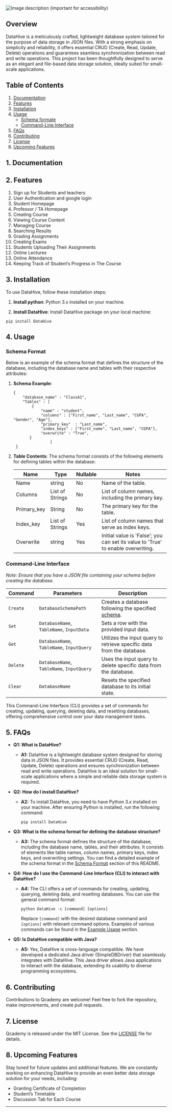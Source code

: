 

<picture>
  <source media="(prefers-color-scheme: light)" srcset="https://github.com/MahmoudGoda2003/Qcademy/assets/95986689/2f66bf89-b82f-4c88-81a8-41cc1e909a63">
  <source media="(prefers-color-scheme: dark)" srcset="https://github.com/MahmoudGoda2003/Qcademy/assets/95986689/52d18f93-0707-43e3-bac5-1cc4e1e5586b">
  <img alt="Image description (important for accessibility)" src="https://default-image.png"> </picture>

  
## Overview
DataHive is a meticulously crafted, lightweight database system tailored for the purpose of data storage in JSON files. With a strong emphasis on simplicity and reliability, it offers essential CRUD (Create, Read, Update, Delete) operations and guarantees seamless synchronization between read and write operations. This project has been thoughtfully designed to serve as an elegant and file-based data storage solution, ideally suited for small-scale applications.

## Table of Contents
1. [Documentation](#documentation)
2. [Features](#features)
3. [Installation](#installation)
4. [Usage](#usage)
    - [Schema formate](#schema)
    - [Command-Line Interface](#commands)
5. [FAQs](#faqs)
6. [Contributing](#contributing)
7. [License](#license)
8. [Upcoming Features](#upcoming-features)

## 1. Documentation <a name="documentation"></a>

## 2. Features <a name="features"></a>
1) Sign up for Students and teachers
2) User Authentication and google login
3) Student Homepage
4) Professor / TA Homepage
5) Creating Course
6) Viewing Course Content
7) Managing Course
8) Searching Results
9) Grading Assignments
10) Creating Exams
11) Students Uploading Their Assignments
12) Online Lectures
13) Online Attendance
14) Keeping Track of Student’s Progress in The Course

## 3. Installation <a name="installation"></a>
To use DataHive, follow these installation steps:
1. **Install python**: Python 3.x installed on your machine.

2. **Install DataHive**: Install DataHive package on your local machine:

```shell
pip install DataHive
```
## 4. Usage <a name="usage"></a>

### Schema Format <a name="schema"></a>
Below is an example of the schema format that defines the structure of the database, including the database name and tables with their respective attributes:
   1. **Schema Example**:
      ```
      {
          "database_name" : "ClassA1",
          "Tables" : [
              {
                  "name" : "student",
                  "columns" : ["First_name", "Last_name", "CGPA", "Gender", "Age"],
                  "primary_key"  : "Last_name",
                  "index_keys" : ["First_name", "Last_name", "CGPA"],
                  "overwrite" : "True",
             }
                      ]
       }
      ```
2. **Table Contents**:
  The schema format consists of the following elements for defining tables within the database:

      | Name | Type | Nullable | Notes |
      | ---- | ---- | -------- | ----- |
      | Name | string | No | Name of the table. |
      | Columns | List of Strings | No | List of column names, including the primary key. |
      | Primary_key | String | No | The primary key for the table. |
      | Index_key | List of Strings | Yes | List of column names that serve as index keys. |
      | Overwrite | string | Yes | Initial value is 'False'; you can set its value to 'True' to enable overwriting.|
   
### Command-Line Interface <a name="commands"></a>

*Note: Ensure that you have a JSON file containing your schema before creating the database.*

| Command | Parameters | Description |
|---------|------------|-------------|
| `Create` | `DatabaseSchemaPath` | Creates a database following the specified [schema](#schema).
| `Set` | `DatabaseName`, `TableName`, `InputData` | Sets a row with the provided input data.
| `Get` | `DatabaseName`, `TableName`, `InputQuery` | Utilizes the input query to retrieve specific data from the database.
| `Delete` | `DatabaseName`, `TableName`, `InputQuery` | Uses the input query to delete specific data from the database.
| `Clear` | `DatabaseName` | Resets the specified database to its initial state.

This Command-Line Interface (CLI) provides a set of commands for creating, updating, querying, deleting data, and resetting databases, offering comprehensive control over your data management tasks.

## 5. FAQs <a name="faqs"></a>

- **Q1: What is DataHive?**
  - **A1:** DataHive is a lightweight database system designed for storing data in JSON files. It provides essential CRUD (Create, Read, Update, Delete) operations and ensures synchronization between read and write operations. DataHive is an ideal solution for small-scale applications where a simple and reliable data storage system is required.

- **Q2: How do I install DataHive?**
  - **A2:** To install DataHive, you need to have Python 3.x installed on your machine. After ensuring Python is installed, run the following command:

    ```shell
    pip install DataHive
    ```

- **Q3: What is the schema format for defining the database structure?**
  - **A3:** The schema format defines the structure of the database, including the database name, tables, and their attributes. It consists of elements like table names, column names, primary keys, index keys, and overwriting settings. You can find a detailed example of the schema format in the [Schema Format](#schema) section of this README.

- **Q4: How do I use the Command-Line Interface (CLI) to interact with DataHive?**
  - **A4:** The CLI offers a set of commands for creating, updating, querying, deleting data, and resetting databases. You can use the general command format:

    ```shell
    python DataHive -c [command] [options]
    ```

    Replace `[command]` with the desired database command and `[options]` with relevant command options. Examples of various commands can be found in the [Example Usage](#examples) section.

- **Q5: Is DataHive compatible with Java?**
  - **A5:** Yes, DataHive is cross-language compatible. We have developed a dedicated Java driver (SimpleDBDriver) that seamlessly integrates with DataHive. This Java driver allows Java applications to interact with the database, extending its usability to diverse programming ecosystems.

## 6. Contributing <a name="contributing"></a>

Contributions to Qcademy are welcome! Feel free to fork the repository, make improvements, and create pull requests.

## 7. License <a name="license"></a>

Qcademy is released under the MIT License. See the [LICENSE](https://github.com/MahmoudGoda2003/Qcademy/blob/main/LICENSE) file for details.

## 8. Upcoming Features <a name="upcoming-features">
Stay tuned for future updates and additional features. We are constantly working on enhancing DataHive to provide an even better data storage solution for your needs, including:

   - Granting Certificate of Completion
   - Student’s Timetable
   - Discussion Tab for Each Course
-----


  


